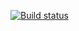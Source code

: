 [![Build status](https://ci.appveyor.com/api/projects/status/3sek2gl95x2rgvjn/branch/master?svg=true)](https://ci.appveyor.com/project/VADT77/orderingcards/branch/master)